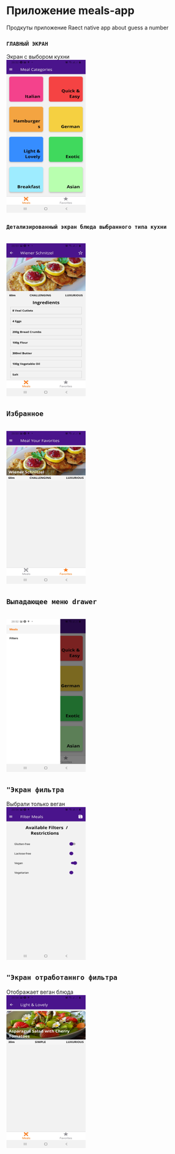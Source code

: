 # Приложение meals-app
Продкуты приложение
Raect native app about guess a number

### `ГЛАВНЫЙ ЭКРАН`
Экран с выбором кухни
<br><img src="https://github.com/Tekill39/image/blob/master/scrinshots/meals/Screenshot_20210902-205230_Expo%20Go.jpg" width="207" height="400" /><br>
### `Детализированный экран блюда выбранного типа кухни`
<br><img src="https://github.com/Tekill39/image/blob/master/scrinshots/meals/Screenshot_20210902-205323_Expo%20Go.jpg" width="207" height="400" /><br>
## `Избранное` 
<br><img src="https://github.com/Tekill39/image/blob/master/scrinshots/meals/Screenshot_20210902-205348_Expo%20Go.jpg" width="207" height="400" /><br>
## `Выпадающее меню drawer` 
<br><img src="https://github.com/Tekill39/image/blob/master/scrinshots/meals/Screenshot_20210902-205239_Expo%20Go.jpg" width="207" height="400" /><br>
## `"Экран фильтра`
Выбрали только веган 
<br><img src="https://github.com/Tekill39/image/blob/master/scrinshots/meals/Screenshot_20210902-205436_Expo%20Go.jpg" width="207" height="400" /><br>
## `"Экран отработаннго фильтра`
Отображает веган блюда 
<br><img src="https://github.com/Tekill39/image/blob/master/scrinshots/meals/Screenshot_20210902-205448_Expo%20Go.jpg" width="207" height="400" /><br>

